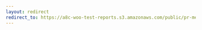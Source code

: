 ```yaml
---
layout: redirect
redirect_to: https://a8c-woo-test-reports.s3.amazonaws.com/public/pr-merge/44537/api/index.html
---
```


